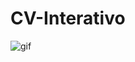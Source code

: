 # CV-Interativo

![gif](https://s31.aconvert.com/convert/p3r68-cdx67/6ak7r-cl5z4.gif)
<!-- ![gif](https://s31.aconvert.com/convert/p3r68-cdx67/d6135-d0ozu.gif) -->
